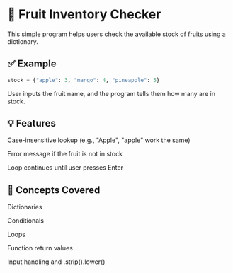# 🍓 Fruit Inventory Checker

This simple program helps users check the available stock of fruits using a dictionary.

## ✅ Example

```python
stock = {"apple": 3, "mango": 4, "pineapple": 5}
```
User inputs the fruit name, and the program tells them how many are in stock.

## 💡 Features
Case-insensitive lookup (e.g., "Apple", "apple" work the same)

Error message if the fruit is not in stock

Loop continues until user presses Enter

## 🧠 Concepts Covered
Dictionaries

Conditionals

Loops

Function return values

Input handling and .strip().lower()
